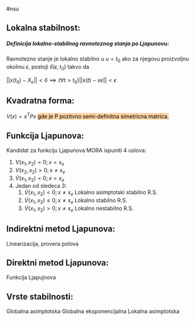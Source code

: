 #nsu 
## Lokalna stabilnost:

##### Definicija lokalno-stabilnog ravnoteznog stanja po Ljapunovu:

Ravnotezno stanje je lokalno stabilno u $u=t_0$ ako za njegovu proizvoljnu okolinu $\epsilon$, postoji $\delta(\epsilon,t_0)$ takvo da

$||x(t_0) - X_e||<\delta \implies (\forall t > t_0)||x(t)-xe||<\epsilon$ 

## Kvadratna forma:
$V(x)=x^TPx$ <mark style="background: #FFB86CA6;">gde je P pozitvno semi-definitna simetricna matrica.</mark>


## Funkcija Ljapunova:
Kandidat za funkciju Ljapunova MORA ispuniti 4 uslova:
1) $V(x_1,x_2)=0; x=x_e$
2) $V(x_2,x_2) > 0 ; x \neq x_e$ 
3) $\dot{V}(x_1,x_2) = 0; x=x_e$ 
4) Jedan od sledeca 3:
   1) $\dot{V}(x_1,x_2) < 0; x \neq x_e$ Lokalno asimptotski stabilno R.S.
   2) $\dot{V}(x_1,x_2) \leq 0; x \neq x_e$ Lokalno stabilno R.S.
   3) $\dot{V}(x_1,x_2) > 0; x \neq x_e$ Lokalno nestabilno R.S.


## Indirektni metod Ljapunova:

Linearizacija, provera polova

## Direktni metod Ljapunova:

Funkcija Ljapujnova

## Vrste stabilnosti:
Globalna asimptotska
Globalna eksponencijalna
Lokalna asimptotska

